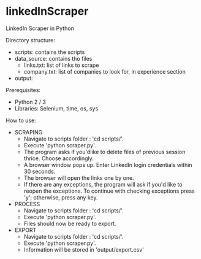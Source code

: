# linkedInScraper
LinkedIn Scraper in Python

Directory structure:
  - scripts: 		contains the scripts
  - data_source:	contains tho files
    - links.txt: 	list of links to scrape
    - company.txt: 	list of companies to look for, in experience section
  - output:			

Prerequisites:
  - Python 2 / 3
  - Libraries: Selenium, time, os, sys

How to use:
  - SCRAPING
	- Navigate to scripts folder : 'cd scripts/'.
	- Execute 'python scraper.py'.
	- The program asks if you'dlike to delete files of previous session thrice. Choose accordingly.
	- A browser window pops up. Enter LinkedIn login credentials within 30 seconds.
	- The browser will open the links one by one. 
	- If there are any exceptions, the program will ask if you'd like to reopen the exceptions. To continue with checking exceptions press 'y'; otherwise, press any key.
  - PROCESS
  	- Navigate to scripts folder : 'cd scripts/'.
	- Execute 'python scraper.py'.
	- Files should now be ready to export.
  - EXPORT
  	- Navigate to scripts folder : 'cd scripts/'.
	- Execute 'python scraper.py'.
	- Information will be stored in 'output/export.csv'
